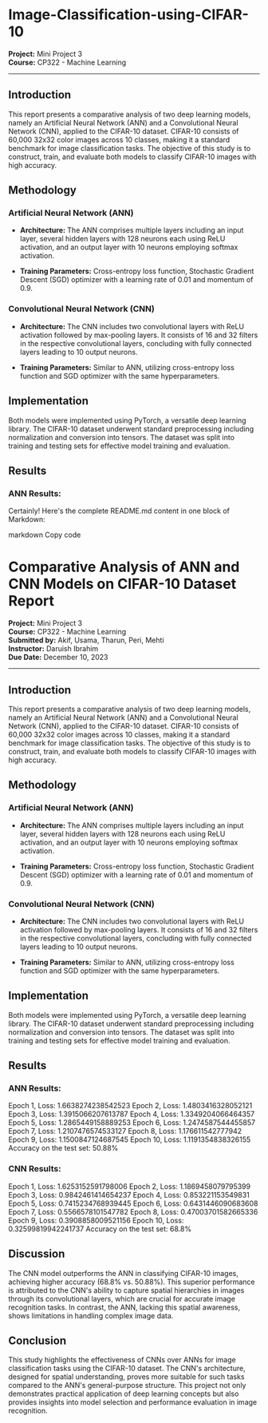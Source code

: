 # Image-Classification-using-CIFAR-10

**Project:** Mini Project 3  
**Course:** CP322 - Machine Learning   

---

## Introduction

This report presents a comparative analysis of two deep learning models, namely an Artificial Neural Network (ANN) and a Convolutional Neural Network (CNN), applied to the CIFAR-10 dataset. CIFAR-10 consists of 60,000 32x32 color images across 10 classes, making it a standard benchmark for image classification tasks. The objective of this study is to construct, train, and evaluate both models to classify CIFAR-10 images with high accuracy.

## Methodology

### Artificial Neural Network (ANN)

- **Architecture:** The ANN comprises multiple layers including an input layer, several hidden layers with 128 neurons each using ReLU activation, and an output layer with 10 neurons employing softmax activation.
  
- **Training Parameters:** Cross-entropy loss function, Stochastic Gradient Descent (SGD) optimizer with a learning rate of 0.01 and momentum of 0.9.

### Convolutional Neural Network (CNN)

- **Architecture:** The CNN includes two convolutional layers with ReLU activation followed by max-pooling layers. It consists of 16 and 32 filters in the respective convolutional layers, concluding with fully connected layers leading to 10 output neurons.
  
- **Training Parameters:** Similar to ANN, utilizing cross-entropy loss function and SGD optimizer with the same hyperparameters.

## Implementation

Both models were implemented using PyTorch, a versatile deep learning library. The CIFAR-10 dataset underwent standard preprocessing including normalization and conversion into tensors. The dataset was split into training and testing sets for effective model training and evaluation.

## Results

### ANN Results:


Certainly! Here's the complete README.md content in one block of Markdown:

markdown
Copy code
# Comparative Analysis of ANN and CNN Models on CIFAR-10 Dataset Report

**Project:** Mini Project 3  
**Course:** CP322 - Machine Learning  
**Submitted by:** Akif, Usama, Tharun, Peri, Mehti  
**Instructor:** Daruish Ibrahim  
**Due Date:** December 10, 2023  

---

## Introduction

This report presents a comparative analysis of two deep learning models, namely an Artificial Neural Network (ANN) and a Convolutional Neural Network (CNN), applied to the CIFAR-10 dataset. CIFAR-10 consists of 60,000 32x32 color images across 10 classes, making it a standard benchmark for image classification tasks. The objective of this study is to construct, train, and evaluate both models to classify CIFAR-10 images with high accuracy.

## Methodology

### Artificial Neural Network (ANN)

- **Architecture:** The ANN comprises multiple layers including an input layer, several hidden layers with 128 neurons each using ReLU activation, and an output layer with 10 neurons employing softmax activation.
  
- **Training Parameters:** Cross-entropy loss function, Stochastic Gradient Descent (SGD) optimizer with a learning rate of 0.01 and momentum of 0.9.

### Convolutional Neural Network (CNN)

- **Architecture:** The CNN includes two convolutional layers with ReLU activation followed by max-pooling layers. It consists of 16 and 32 filters in the respective convolutional layers, concluding with fully connected layers leading to 10 output neurons.
  
- **Training Parameters:** Similar to ANN, utilizing cross-entropy loss function and SGD optimizer with the same hyperparameters.

## Implementation

Both models were implemented using PyTorch, a versatile deep learning library. The CIFAR-10 dataset underwent standard preprocessing including normalization and conversion into tensors. The dataset was split into training and testing sets for effective model training and evaluation.

## Results

### ANN Results:

Epoch 1, Loss: 1.6638274238542523
Epoch 2, Loss: 1.4803416328052121
Epoch 3, Loss: 1.3915066207613787
Epoch 4, Loss: 1.3349204066464357
Epoch 5, Loss: 1.2865449158889253
Epoch 6, Loss: 1.2474587544455857
Epoch 7, Loss: 1.2107476574533127
Epoch 8, Loss: 1.176611542777942
Epoch 9, Loss: 1.1500847124687545
Epoch 10, Loss: 1.1191354838326155
Accuracy on the test set: 50.88%


### CNN Results:

Epoch 1, Loss: 1.6253152591798006
Epoch 2, Loss: 1.1869458079795399
Epoch 3, Loss: 0.9842461414654237
Epoch 4, Loss: 0.853221153549831
Epoch 5, Loss: 0.7415234768939445
Epoch 6, Loss: 0.6431446090683608
Epoch 7, Loss: 0.5566578101547782
Epoch 8, Loss: 0.47003701582665336
Epoch 9, Loss: 0.3908858009521156
Epoch 10, Loss: 0.32599819942241737
Accuracy on the test set: 68.8%


## Discussion

The CNN model outperforms the ANN in classifying CIFAR-10 images, achieving higher accuracy (68.8% vs. 50.88%). This superior performance is attributed to the CNN's ability to capture spatial hierarchies in images through its convolutional layers, which are crucial for accurate image recognition tasks. In contrast, the ANN, lacking this spatial awareness, shows limitations in handling complex image data.

## Conclusion

This study highlights the effectiveness of CNNs over ANNs for image classification tasks using the CIFAR-10 dataset. The CNN's architecture, designed for spatial understanding, proves more suitable for such tasks compared to the ANN's general-purpose structure. This project not only demonstrates practical application of deep learning concepts but also provides insights into model selection and performance evaluation in image recognition.
